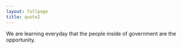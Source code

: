 ```yaml
---
layout: fullpage
title: quote2
---
```



We are learning everyday that the people inside of government are the opportunity.

